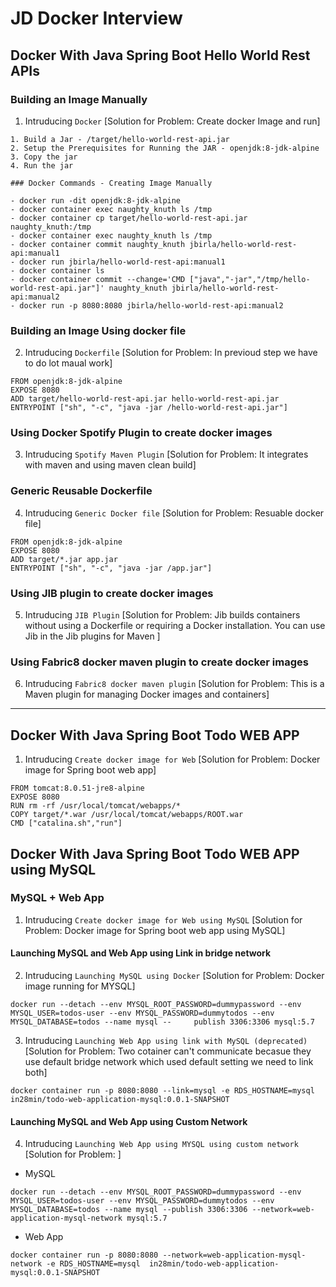 # JD Docker Interview

## Docker With Java Spring Boot Hello World Rest APIs
### Building an Image Manually
 1. Intruducing ``` Docker ``` [Solution for Problem: Create docker Image and run]
 ```
 1. Build a Jar - /target/hello-world-rest-api.jar
2. Setup the Prerequisites for Running the JAR - openjdk:8-jdk-alpine
3. Copy the jar
4. Run the jar

### Docker Commands - Creating Image Manually

- docker run -dit openjdk:8-jdk-alpine
- docker container exec naughty_knuth ls /tmp
- docker container cp target/hello-world-rest-api.jar naughty_knuth:/tmp
- docker container exec naughty_knuth ls /tmp
- docker container commit naughty_knuth jbirla/hello-world-rest-api:manual1
- docker run jbirla/hello-world-rest-api:manual1
- docker container ls
- docker container commit --change='CMD ["java","-jar","/tmp/hello-world-rest-api.jar"]' naughty_knuth jbirla/hello-world-rest-api:manual2
- docker run -p 8080:8080 jbirla/hello-world-rest-api:manual2
 
 ```
 ### Building an Image Using docker file 
  2. Intruducing ``` Dockerfile ``` [Solution for Problem: In previoud step we have to do lot maual work]
  ```
  FROM openjdk:8-jdk-alpine
EXPOSE 8080
ADD target/hello-world-rest-api.jar hello-world-rest-api.jar
ENTRYPOINT ["sh", "-c", "java -jar /hello-world-rest-api.jar"]
  ```
 ### Using Docker Spotify Plugin to create docker images
  3. Intruducing ``` Spotify Maven Plugin ``` [Solution for Problem: It integrates with maven and using maven clean build]

 ### Generic Reusable Dockerfile
  4. Intruducing ``` Generic Docker file ``` [Solution for Problem: Resuable docker file]
  ```
  FROM openjdk:8-jdk-alpine
EXPOSE 8080
ADD target/*.jar app.jar
ENTRYPOINT ["sh", "-c", "java -jar /app.jar"]
```
 ### Using JIB plugin to create docker images
  5. Intruducing ``` JIB Plugin ``` [Solution for Problem: Jib builds containers without using a Dockerfile or requiring a Docker installation. You can use Jib in the Jib plugins for Maven ]

 ### Using Fabric8 docker maven plugin to create docker images
  6. Intruducing ``` Fabric8 docker maven plugin ``` [Solution for Problem:  This is a Maven plugin for managing Docker images and containers]

----
## Docker With Java Spring Boot Todo WEB APP
  1. Intruducing ``` Create docker image for Web ``` [Solution for Problem:  Docker image for Spring boot web app]
```
FROM tomcat:8.0.51-jre8-alpine
EXPOSE 8080
RUN rm -rf /usr/local/tomcat/webapps/*
COPY target/*.war /usr/local/tomcat/webapps/ROOT.war
CMD ["catalina.sh","run"]
```
## Docker With Java Spring Boot Todo WEB APP using MySQL

### MySQL + Web App

  1. Intruducing ``` Create docker image for Web using MySQL ``` [Solution for Problem:  Docker image for Spring boot web app using MySQL]

#### Launching MySQL and Web App using Link in bridge network

2. Intruducing ``` Launching MySQL using Docker ``` [Solution for Problem:  Docker image running for MYSQL]
  
```
docker run --detach --env MYSQL_ROOT_PASSWORD=dummypassword --env MYSQL_USER=todos-user --env MYSQL_PASSWORD=dummytodos --env MYSQL_DATABASE=todos --name mysql --     publish 3306:3306 mysql:5.7
```

 3. Intruducing ``` Launching Web App using link with MySQL (deprecated) ``` [Solution for Problem:  Two cotainer can't communicate becasue they use default bridge network which used default setting we need to link both]
 
 ```
 docker container run -p 8080:8080 --link=mysql -e RDS_HOSTNAME=mysql  in28min/todo-web-application-mysql:0.0.1-SNAPSHOT
 ```
 #### Launching MySQL and Web App using Custom Network
 

 4. Intruducing ``` Launching Web App using MYSQL using custom network ``` [Solution for Problem:  ]
 * MySQL
```
docker run --detach --env MYSQL_ROOT_PASSWORD=dummypassword --env MYSQL_USER=todos-user --env MYSQL_PASSWORD=dummytodos --env MYSQL_DATABASE=todos --name mysql --publish 3306:3306 --network=web-application-mysql-network mysql:5.7
```
* Web App 
```
docker container run -p 8080:8080 --network=web-application-mysql-network -e RDS_HOSTNAME=mysql  in28min/todo-web-application-mysql:0.0.1-SNAPSHOT
```

